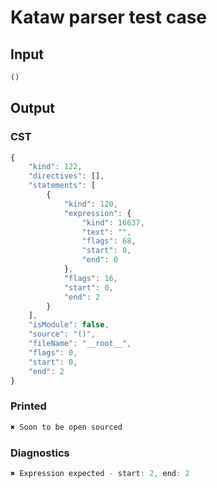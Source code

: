 # Kataw parser test case

## Input

`````js
()
`````

## Output

### CST

```javascript
{
    "kind": 122,
    "directives": [],
    "statements": [
        {
            "kind": 120,
            "expression": {
                "kind": 16637,
                "text": "",
                "flags": 68,
                "start": 0,
                "end": 0
            },
            "flags": 16,
            "start": 0,
            "end": 2
        }
    ],
    "isModule": false,
    "source": "()",
    "fileName": "__root__",
    "flags": 0,
    "start": 0,
    "end": 2
}
```

### Printed

```javascript
✖ Soon to be open sourced
```

### Diagnostics

```javascript
✖ Expression expected - start: 2, end: 2

```

